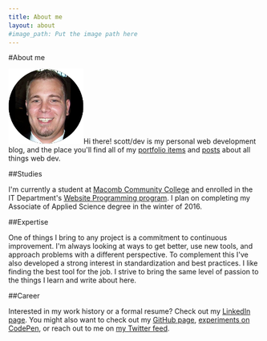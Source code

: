 ```yaml
---
title: About me
layout: about
#image_path: Put the image path here
---
```

#About me

<span class="left">![Scott Lambert, future web dev](/img/profile-150.png "Scott Lambert, future web dev")</span>Hi there! scott/dev is my personal web development blog, and the place you'll find all of my [portfolio items](/portfolio/) and [posts](/blog/) about all things web dev.

<div class="clearfix"></div>

##Studies

I'm currently a student at [Macomb Community College](http://macomb.edu) and enrolled in the IT Department's [Website Programming program](http://www.macomb.edu/future-students/choose-program/information-technology-website-programming/index.html). I plan on completing my Associate of Applied Science degree in the winter of 2016.

##Expertise

One of things I bring to any project is a commitment to continuous improvement. I'm always looking at ways to get better, use new tools, and approach problems with a different perspective. To complement this I've also developed a strong interest in standardization and best practices. I like finding the best tool for the job. I strive to bring the same level of passion to the things I learn and write about here.

##Career

Interested in my work history or a formal resume? Check out my [LinkedIn page](https://www.linkedin.com/in/sdlamber). You might also want to check out my [GitHub page](https://www.github.com/sdlambert), [experiments on CodePen](http://codepen.io/sdlambert), or reach out to me on [my Twitter feed](https://twitter.com/sdlamber).

